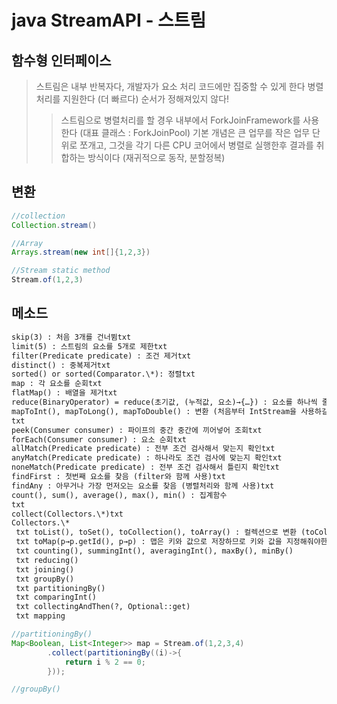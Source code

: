 # java StreamAPI - 스트림

## 함수형 인터페이스

> 스트림은 내부 반복자다, 개발자가 요소 처리 코드에만 집중할 수 있게 한다 병렬처리를 지원한다 (더 빠르다) 순서가 정해져있지 않다!
>
> > 스트림으로 병렬처리를 할 경우 내부에서 ForkJoinFramework를 사용한다 (대표 클래스 : ForkJoinPool) 기본 개념은 큰 업무를 작은 업무 단위로 쪼개고, 그것을 각기 다른 CPU 코어에서 병렬로 실행한후 결과를 취합하는 방식이다 (재귀적으로 동작, 분할정복)

## 변환

```java
//collection
Collection.stream()

//Array
Arrays.stream(new int[]{1,2,3})

//Stream static method
Stream.of(1,2,3)
```

## 메소드

```txt
skip(3) : 처음 3개를 건너뜀txt
limit(5) : 스트림의 요소를 5개로 제한txt
filter(Predicate predicate) : 조건 제거txt
distinct() : 중복제거txt
sorted() or sorted(Comparator.\*): 정렬txt
map : 각 요소를 순회txt
flatMap() : 배열을 제거txt
reduce(BinaryOperator) = reduce(초기값, (누적값, 요소)→{…}) : 요소를 하나씩 줄여가며 연산txt
mapToInt(), mapToLong(), mapToDouble() : 변환 (처음부터 IntStream을 사용하길 권장)
txt
peek(Consumer consumer) : 파이프의 중간 중간에 끼어넣어 조회txt
forEach(Consumer consumer) : 요소 순회txt
allMatch(Predicate predicate) : 전부 조건 검사해서 맞는지 확인txt
anyMatch(Predicate predicate) : 하나라도 조건 검사에 맞는지 확인txt
noneMatch(Predicate predicate) : 전부 조건 검사해서 틀린지 확인txt
findFirst : 첫번째 요소를 찾음 (filter와 함께 사용)txt
findAny : 아무거나 가장 먼저오는 요소를 찾음 (병렬처리와 함께 사용)txt
count(), sum(), average(), max(), min() : 집계함수
txt
collect(Collectors.\*)txt
Collectors.\*
 txt toList(), toSet(), toCollection(), toArray() : 컬렉션으로 변환 (toCollections(ArrayList:new)
 txt toMap(p→p.getId(), p→p) : 맵은 키와 값으로 저장하므로 키와 값을 지정해줘야한다.
 txt counting(), summingInt(), averagingInt(), maxBy(), minBy()
 txt reducing()
 txt joining()
 txt groupBy()
 txt partitioningBy()
 txt comparingInt()
 txt collectingAndThen(?, Optional::get)
 txt mapping
```

```java
//partitioningBy()
Map<Boolean, List<Integer>> map = Stream.of(1,2,3,4)
        .collect(partitioningBy((i)->{
            return i % 2 == 0;
        }));

//groupBy()
```
